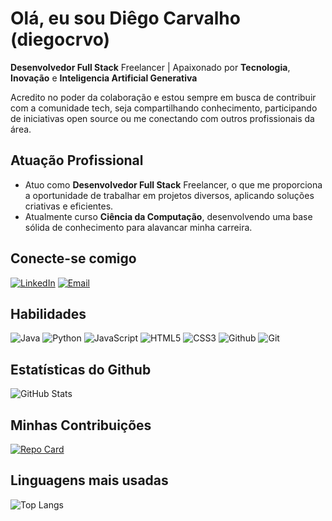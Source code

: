 
# Olá, eu sou Diêgo Carvalho (diegocrvo)
**Desenvolvedor Full Stack** Freelancer | Apaixonado por **Tecnologia**, **Inovação** e **Inteligencia Artificial Generativa**

Acredito no poder da colaboração e estou sempre em busca de contribuir com a comunidade tech, seja compartilhando conhecimento, participando de iniciativas open source ou me conectando com outros profissionais da área. 

## Atuação Profissional
- Atuo como **Desenvolvedor Full Stack** Freelancer, o que me proporciona a oportunidade de trabalhar em projetos diversos, aplicando soluções criativas e eficientes.
- Atualmente curso **Ciência da Computação**, desenvolvendo uma base sólida de conhecimento para alavancar minha carreira.

## Conecte-se comigo
[![LinkedIn](https://img.shields.io/badge/LinkedIn-9ef01a?style=for-the-badge&logo=linkedin&logoColor=black)](https://www.linkedin.com/in/diego-j-carvalho/)
[![Email](https://img.shields.io/badge/Email-9ef01a?style=for-the-badge)](mailto:diegojcrvo@gmail.com)

## Habilidades
![Java](https://img.shields.io/badge/java-9ef01a?style=for-the-badge&logo=openjdk&logoColor=black)
![Python](https://img.shields.io/badge/python-9ef01a?style=for-the-badge&logo=python&logoColor=black)
![JavaScript](https://img.shields.io/badge/JavaScript-9ef01a?style=for-the-badge&logo=javascript&logoColor=black)
![HTML5](https://img.shields.io/badge/HTML5-9ef01a?style=for-the-badge&logo=html5&logoColor=black)
![CSS3](https://img.shields.io/badge/CSS3-9ef01a?style=for-the-badge&logo=css3&logoColor=black)
![Github](https://img.shields.io/badge/GITHUB-9ef01a?style=for-the-badge&logo=github&logoColor=black)
![Git](https://img.shields.io/badge/GIT-9ef01a?style=for-the-badge&logo=git&logoColor=black)

## Estatísticas do Github
![GitHub Stats](https://github-readme-stats.vercel.app/api?username=diegocrvo&theme=transparent&bg_color=9ef01a&border_color=9ef01a&show_icons=true&icon_color=000&title_color=000&text_color=000&hide_title=true)

## Minhas Contribuições
[![Repo Card](https://github-readme-stats.vercel.app/api/pin/?username=diegocrvo&repo=dio-lab-open-source&bg_color=9ef01a&border_color=9ef01a&show_icons=true&icon_color=000&title_color=000&text_color=000)](https://github.com/diegocrvo/dio-lab-open-source)

## Linguagens mais usadas
![Top Langs](https://github-readme-stats-git-masterrstaa-rickstaa.vercel.app/api/top-langs/?username=diegocrvo&layout=compact&bg_color=9ef01a&border_color=9ef01a&title_color=E94D5F&text_color=FFF&hide_title=true)
